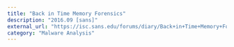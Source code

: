 ```yaml
---
title: "Back in Time Memory Forensics"
description: "2016.09 [sans]"
external_url: "https://isc.sans.edu/forums/diary/Back+in+Time+Memory+Forensics/21527/"
category: "Malware Analysis"
---
```


